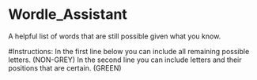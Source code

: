 # Wordle_Assistant
A helpful list of words that are still possible given what you know.

#Instructions:
In the first line below you can include all remaining possible letters. (NON-GREY)
In the second line you can include letters and their positions that are certain. (GREEN)

